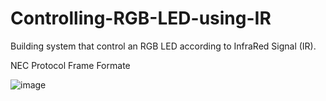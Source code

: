 # Controlling-RGB-LED-using-IR
Building system that control an RGB LED according to InfraRed Signal (IR).

NEC Protocol Frame Formate

  ![image](https://user-images.githubusercontent.com/40046072/234739914-b99afba4-d317-4088-be4e-0b2af868b847.png)



